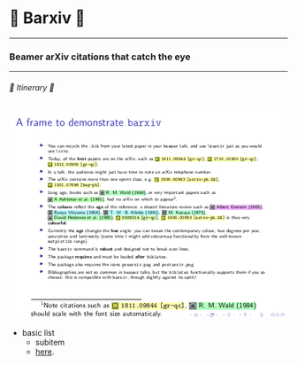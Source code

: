 # :milky_way: Barxiv :milky_way:
---
### Beamer arXiv citations that catch the eye 
---
###### :train2: Itinerary :ship:
![alt text](presentation.png)

- basic list 
  - subitem 
  -  [here](hyperlink). 
